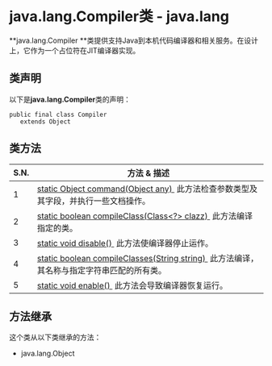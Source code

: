# java.lang.Compiler类 - java.lang

**java.lang.Compiler **类提供支持Java到本机代码编译器和相关服务。在设计上，它作为一个占位符在JIT编译器实现。

## 类声明

以下是**java.lang.Compiler**类的声明：

```
public final class Compiler
   extends Object
```

## 类方法

| S.N. | 方法 & 描述 |
| --- | --- |
| 1 | [static Object command(Object any) ](http://www.yiibai.com/java/lang/compiler_command.html) 此方法检查参数类型及其字段，并执行一些文档操作。 |
| 2 | [static boolean compileClass(Class&lt;?&gt; clazz) ](http://www.yiibai.com/java/lang/compiler_compileclass.html) 此方法编译指定的类。 |
| 3 | [static void disable() ](http://www.yiibai.com/java/lang/compiler_disable.html) 此方法使编译器停止运作。 |
| 4 | [static boolean compileClasses(String string) ](http://www.yiibai.com/java/lang/compiler_compileclasses.html) 此方法编译，其名称与指定字符串匹配的所有类。 |
| 5 | [static void enable() ](http://www.yiibai.com/java/lang/compiler_enable.html) 此方法会导致编译器恢复运行。 |

## 方法继承

这个类从以下类继承的方法：

*   java.lang.Object

 